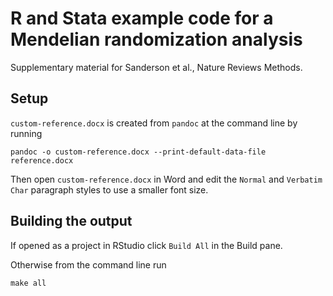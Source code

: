 # R and Stata example code for a Mendelian randomization analysis

Supplementary material for Sanderson et al., Nature Reviews Methods.

## Setup

`custom-reference.docx` is created from `pandoc` at the command line by running
```
pandoc -o custom-reference.docx --print-default-data-file reference.docx
```

Then open `custom-reference.docx` in Word and edit the `Normal` and `Verbatim Char` paragraph styles to use a smaller font size.

## Building the output

If opened as a project in RStudio click `Build All` in the Build pane.

Otherwise from the command line run
```
make all
```
